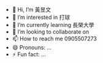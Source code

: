 - 👋 Hi, I’m 黃昱文
- 👀 I’m interested in 打球
- 🌱 I’m currently learning 長榮大學
- 💞️ I’m looking to collaborate on 
- 📫 How to reach me 0905507273
- 😄 Pronouns: ...
- ⚡ Fun fact: ...

<!---
qwertyuiop482/qwertyuiop482 is a ✨ special ✨ repository because its `README.md` (this file) appears on your GitHub profile.
You can click the Preview link to take a look at your changes.
--->
